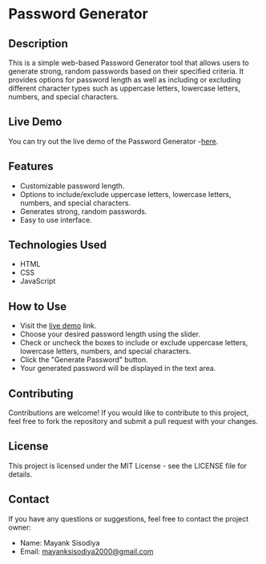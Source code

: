 # Password Generator

## Description
This is a simple web-based Password Generator tool that allows users to generate strong, random passwords based on their specified criteria. It provides options for password length as well as including or excluding different character types such as uppercase letters, lowercase letters, numbers, and special characters.

## Live Demo
You can try out the live demo of the Password Generator -[here]( https://mayank-sisodiya19.github.io/Password-Generator/).

## Features
- Customizable password length.
- Options to include/exclude uppercase letters, lowercase letters, numbers, and special characters.
- Generates strong, random passwords.
- Easy to use interface.

## Technologies Used
- HTML
- CSS
- JavaScript

## How to Use
* Visit the [live demo](https://mayank-sisodiya19.github.io/Password-Generator/) link.
* Choose your desired password length using the slider.
* Check or uncheck the boxes to include or exclude uppercase letters, lowercase letters, numbers, and special characters.
* Click the "Generate Password" button.
* Your generated password will be displayed in the text area.

## Contributing
Contributions are welcome! If you would like to contribute to this project, feel free to fork the repository and submit a pull request with your changes.
## License
This project is licensed under the MIT License - see the LICENSE file for details.

## Contact
If you have any questions or suggestions, feel free to contact the project owner:

- Name: Mayank Sisodiya
- Email: mayanksisodiya2000@gmail.com

